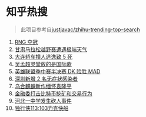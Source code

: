# 知乎热搜

> 此项目参考自[justjavac/zhihu-trending-top-search](https://github.com/justjavac/zhihu-trending-top-search/blob/main/utils.ts)

<!-- BEGIN -->
  <!-- 最后更新时间:Mon May 24 2021 13:30:41 GMT+0000 (Coordinated Universal Time) -->
  1. [RNG 夺冠](https://www.zhihu.com/search?q=rng)
1. [甘肃马拉松越野赛遭遇极端天气](https://www.zhihu.com/search?q=甘肃马拉松)
1. [大连轿车撞人逃逸致 5 死](https://www.zhihu.com/search?q=大连车祸)
1. [吴孟超灵堂放的是国际歌](https://www.zhihu.com/search?q=吴孟超)
1. [英雄联盟季中赛半决赛 DK 险胜 MAD](https://www.zhihu.com/search?q=英雄联盟)
1. [深圳新增 2 名无症状感染者](https://www.zhihu.com/search?q=深圳疫情)
1. [乌合麒麟新作缅怀袁隆平](https://www.zhihu.com/search?q=乌合麒麟新作)
1. [金融委打击比特币挖矿和交易行为](https://www.zhihu.com/search?q=金融委打击比特币)
1. [河北一中学发生砍人事件](https://www.zhihu.com/search?q=河北中学砍人)
1. [独行侠113:103力克快船](https://www.zhihu.com/search?q=独行侠)
  <!-- END -->